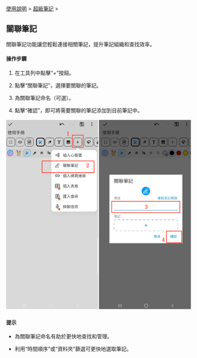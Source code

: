 [使用說明](/dragonnest/drawnote/manual/zh-tw) > [超級筆記](/dragonnest/drawnote/manual/zh/super_note) >

關聯筆記
---

關聯筆記功能讓您輕鬆連接相關筆記，提升筆記組織和查找效率。
#### 操作步驟

1. 在工具列中點擊“+”按鈕。

2. 點擊“關聯筆記”，選擇要關聯的筆記。

3. 為關聯筆記命名（可選）。

4. 點擊“確認”，即可將需要關聯的筆記添加到目前筆記中。

![](imgs/associated_notes.png)

#### 提示

- 為關聯筆記命名有助於更快地查找和管理。


- 利用“時間順序”或“資料夾”篩選可更快地選取筆記。